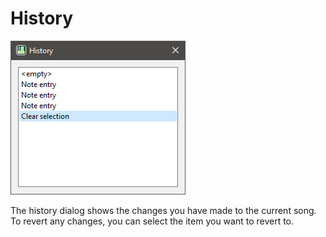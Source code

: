 
# History

![history-dialog](../img/interface/history.png "The history dialog")

The history dialog shows the changes you have made to the current song. To revert
any changes, you can select the item you want to revert to.
